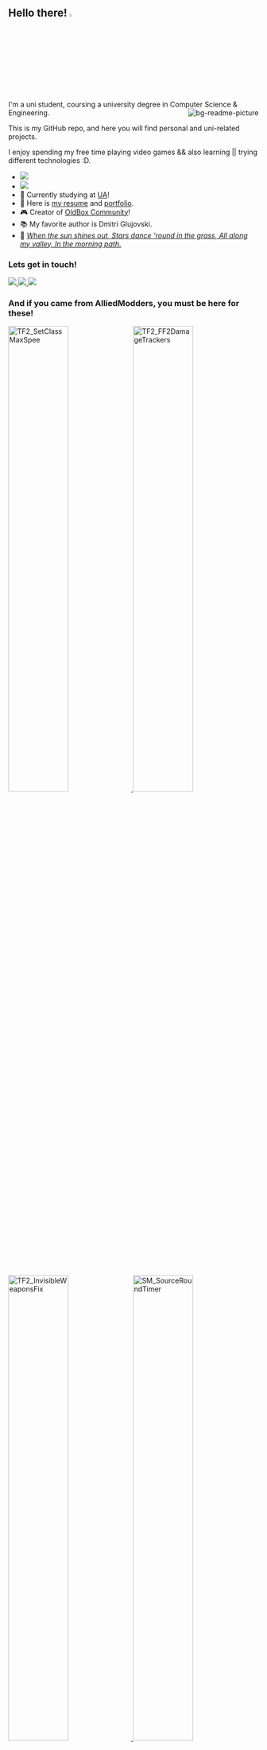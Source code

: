 ## Hello there! <img width="4%" src="https://github.githubassets.com/images/mona-loading-dark.gif" />


I'm a uni student, coursing a university degree in Computer Science & Engineering.
<img src="https://i.pinimg.com/originals/e0/d6/2f/e0d62fd1bd7c80defd22db401017b38b.gif" align="right" alt="bg-readme-picture" />

This is my GitHub repo, and here you will find personal and uni-related projects.

I enjoy spending my free time playing video games && also learning || trying different technologies :D.


- ![](https://komarev.com/ghpvc/?username=Frenzoid&color=684dac )
- <a href="https://www.codewars.com/users/Frenzoid">
    <img src="https://www.codewars.com/users/Frenzoid/badges/micro" />
  </a>
- 📖 Currently studying at [UA][uni]!
- 📜 Here is [my resume][website] and [portfolio][portfolio].
- 🎮 Creator of [OldBox Community][ob]!
- 📚 My favorite author is Dmitri Glujovski.
- 🎼 <i><a href="https://www.youtube.com/watch?v=Ko0Wetm2_So">
        When the sun shines out,
        Stars dance 'round in the grass,
        All along my valley,
        In the morning path.
        </a></i>


### Lets get in touch!

<a href="mailto:frenzoid@pm.me">
    <img src="https://img.shields.io/badge/-frenzoid@pm.me-253163?style=flat-square&logo=protonmail&logoColor=white" />
</a>
<a href="https://www.linkedin.com/in/elvimihai/">
    <img src="https://img.shields.io/badge/-Elvi_Mihai_Sabau-blue?style=flat-square&logo=Linkedin&logoColor=white" />
</a>
<a href="https://steamcommunity.com/id/MrFren">
    <img src="https://img.shields.io/badge/-MrFrenzoid-1b2838?style=flat-square&logo=Steam&logoColor=white" />
</a>

### And if you came from AlliedModders, you must be here for these!
<div>
    <a href="https://github.com/Frenzoid/TF2_SetClassMaxSpeed">
        <img width="49%" alt="TF2_SetClassMaxSpee" src="https://github-readme-stats.vercel.app/api/pin?username=Frenzoid&repo=TF2_SetClassMaxSpeed&hide_border=true&theme=react"/>
    </a>
    <a href="https://github.com/Frenzoid/TF2_FF2DamageTracker">
        <img width="49%" alt="TF2_FF2DamageTrackers" src="https://github-readme-stats.vercel.app/api/pin?username=Frenzoid&repo=TF2_FF2DamageTracker&hide_border=true&theme=react" />
    </a>
    <a href="https://github.com/Frenzoid/TF2_InvisibleWeaponsFix">
        <img width="49%" alt="TF2_InvisibleWeaponsFix" src="https://github-readme-stats.vercel.app/api/pin?username=Frenzoid&repo=TF2_InvisibleWeaponsFix&hide_border=true&theme=react" />
    </a>
    <a href="https://github.com/Frenzoid/SM_SourceRoundTimer">
        <img width="49%" alt="SM_SourceRoundTimer" src="https://github-readme-stats.vercel.app/api/pin?username=Frenzoid&repo=SM_SourceRoundTimer&hide_border=true&theme=algolia"/>
    </a>
</div>


[uni]: https://www.ua.es/en/index.html
[website]: https://frenzoid.dev/
[portfolio]: https://frenzoid.dev/portfolio.html
[ob]: https://oldbox.cloud/
